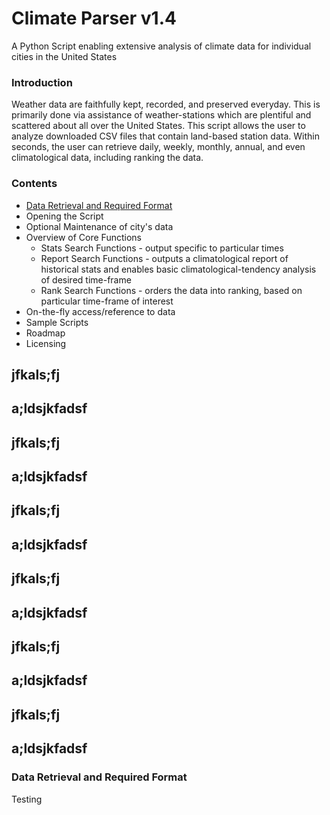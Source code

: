 # Climate Parser v1.4
A Python Script enabling extensive analysis of climate data for individual cities in the United States

### Introduction
Weather data are faithfully kept, recorded, and preserved everyday. This is primarily done via assistance of weather-stations which are plentiful and scattered about all over the United States. This script allows the user to analyze downloaded CSV files that contain land-based station data. Within seconds, the user can retrieve daily, weekly, monthly, annual, and even climatological data, including ranking the data.

### Contents
* [Data Retrieval and Required Format](#data-retrieval-and-required-format)
* Opening the Script
* Optional Maintenance of city's data
* Overview of Core Functions
  * Stats Search Functions - output specific to particular times
  * Report Search Functions - outputs a climatological report of historical stats and enables basic climatological-tendency analysis of desired time-frame
  * Rank Search Functions - orders the data into ranking, based on particular time-frame of interest
* On-the-fly access/reference to data
* Sample Scripts
* Roadmap
* Licensing
## jfkals;fj
## a;ldsjkfadsf
## jfkals;fj
## a;ldsjkfadsf
## jfkals;fj
## a;ldsjkfadsf
## jfkals;fj
## a;ldsjkfadsf
## jfkals;fj
## a;ldsjkfadsf
## jfkals;fj
## a;ldsjkfadsf
### Data Retrieval and Required Format

Testing

